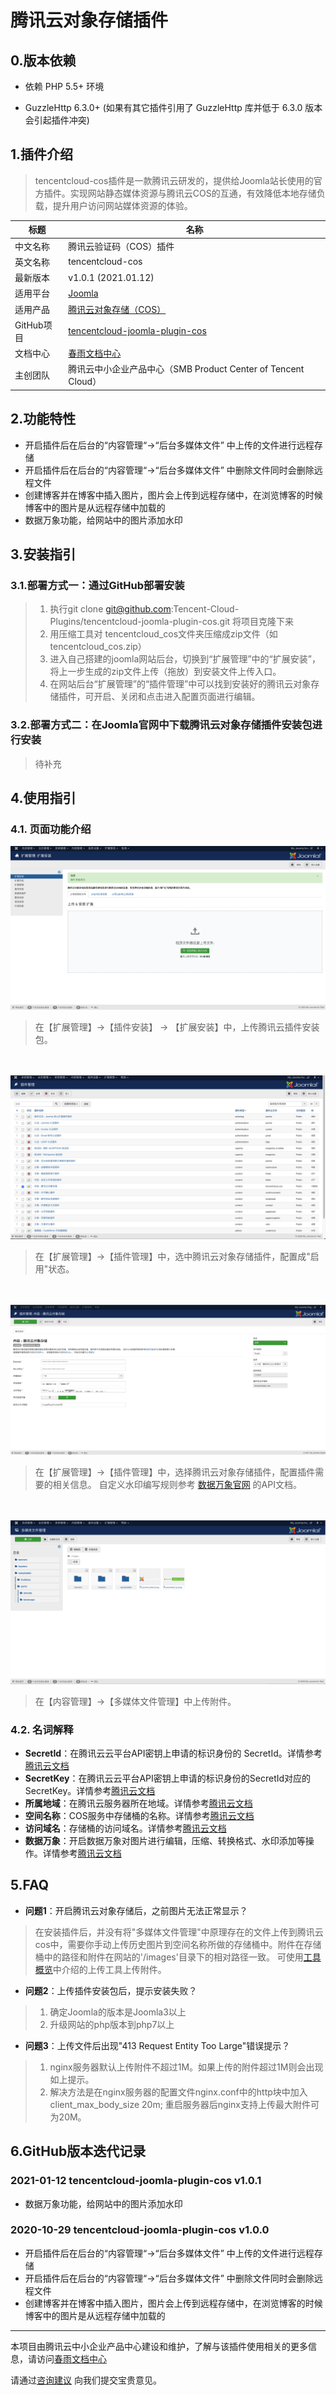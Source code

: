 # 腾讯云对象存储插件

## 0.版本依赖

- 依赖 PHP 5.5+ 环境

- GuzzleHttp 6.3.0+ (如果有其它插件引用了 GuzzleHttp 库并低于 6.3.0 版本会引起插件冲突)

## 1.插件介绍

> tencentcloud-cos插件是一款腾讯云研发的，提供给Joomla站长使用的官方插件。实现网站静态媒体资源与腾讯云COS的互通，有效降低本地存储负载，提升用户访问网站媒体资源的体验。

| 标题       | 名称                                                         |
| ---------- | ------------------------------------------------------------ |
| 中文名称   | 腾讯云验证码（COS）插件                                  |
| 英文名称   | tencentcloud-cos                                         |
| 最新版本   | v1.0.1 (2021.01.12)                                         |
| 适用平台   | [Joomla](https://joomla.org/)                          |
| 适用产品   | [腾讯云对象存储（COS）](https://cloud.tencent.com/product/cos) |
| GitHub项目 | [tencentcloud-joomla-plugin-cos](https://github.com/Tencent-Cloud-Plugins/tencentcloud-joomla-plugin-cos) |
| 文档中心   | [春雨文档中心](https://openapp.qq.com/docs/joomla/cos.html) |
| 主创团队   | 腾讯云中小企业产品中心（SMB Product Center of Tencent Cloud） |



## 2.功能特性
- 开启插件后在后台的“内容管理“->“后台多媒体文件” 中上传的文件进行远程存储
- 开启插件后在后台的“内容管理“->“后台多媒体文件” 中删除文件同时会删除远程文件
- 创建博客并在博客中插入图片，图片会上传到远程存储中，在浏览博客的时候博客中的图片是从远程存储中加载的
- 数据万象功能，给网站中的图片添加水印
## 3.安装指引

### 3.1.部署方式一：通过GitHub部署安装

> 1. 执行git clone git@github.com:Tencent-Cloud-Plugins/tencentcloud-joomla-plugin-cos.git 将项目克隆下来
> 2. 用压缩工具对 tencentcloud_cos文件夹压缩成zip文件（如tencentcloud_cos.zip）
> 3. 进入自己搭建的joomla网站后台，切换到“扩展管理”中的“扩展安装”，将上一步生成的zip文件上传（拖放）到安装文件上传入口。
> 4. 在网站后台“扩展管理”的“插件管理”中可以找到安装好的腾讯云对象存储插件，可开启、关闭和点击进入配置页面进行编辑。

### 3.2.部署方式二：在Joomla官网中下载腾讯云对象存储插件安装包进行安装
> 待补充

## 4.使用指引

### 4.1. 页面功能介绍

![](images/cos1.png)
> 在【扩展管理】->【插件安装】 -> 【扩展安装】中，上传腾讯云插件安装包。

<br><br>
![](images/cos2.png)
> 在【扩展管理】->【插件管理】中，选中腾讯云对象存储插件，配置成"启用"状态。 

<br><br>
![](images/cos3.png)
> 在【扩展管理】->【插件管理】中，选择腾讯云对象存储插件，配置插件需要的相关信息。 
>自定义水印编写规则参考 [数据万象官网](https://cloud.tencent.com/document/product/460) 的API文档。

<br><br>
![](images/cos4.png)
> 在【内容管理】->【多媒体文件管理】中上传附件。

### 4.2. 名词解释

- **SecretId**：在腾讯云云平台API密钥上申请的标识身份的 SecretId。详情参考[腾讯云文档](https://cloud.tencent.com/document/product)
- **SecretKey**：在腾讯云云平台API密钥上申请的标识身份的SecretId对应的SecretKey。详情参考[腾讯云文档](https://cloud.tencent.com/document/product)
- **所属地域**：在腾讯云服务器所在地域。详情参考[腾讯云文档](https://cloud.tencent.com/document/product/457/44232)
- **空间名称**：COS服务中存储桶的名称。详情参考[腾讯云文档](https://cloud.tencent.com/document/product/436/41153)
- **访问域名**：存储桶的访问域名。详情参考[腾讯云文档](https://cloud.tencent.com/document/product/436/6224)
- **数据万象**：开启数据万象对图片进行编辑，压缩、转换格式、水印添加等操作。详情参考[腾讯云文档](https://cloud.tencent.com/document/product/460/36540)

## 5.FAQ
- **问题1**：开启腾讯云对象存储后，之前图片无法正常显示？
> 在安装插件后，并没有将"多媒体文件管理"中原理存在的文件上传到腾讯云cos中，需要你手动上传历史图片到空间名称所做的存储桶中。附件在存储桶中的路径和附件在网站的'/images'目录下的相对路径一致。
> 可使用[工具概览](https://cloud.tencent.com/document/product/436/6242)中介绍的上传工具上传附件。

- **问题2**：上传插件安装包后，提示安装失败？
> 1. 确定Joomla的版本是Joomla3以上
> 2. 升级网站的php版本到php7以上

- **问题3**：上传文件后出现"413 Request Entity Too Large"错误提示？
> 1. nginx服务器默认上传附件不超过1M。如果上传的附件超过1M则会出现如上提示。
> 2. 解决方法是在nginx服务器的配置文件nginx.conf中的http块中加入 client_max_body_size 20m; 重启服务器后nginx支持上传最大附件可为20M。


## 6.GitHub版本迭代记录

### 2021-01-12 tencentcloud-joomla-plugin-cos v1.0.1
- 数据万象功能，给网站中的图片添加水印

### 2020-10-29 tencentcloud-joomla-plugin-cos v1.0.0

- 开启插件后在后台的“内容管理“->“后台多媒体文件” 中上传的文件进行远程存储
- 开启插件后在后台的“内容管理“->“后台多媒体文件” 中删除文件同时会删除远程文件
- 创建博客并在博客中插入图片，图片会上传到远程存储中，在浏览博客的时候博客中的图片是从远程存储中加载的
---

本项目由腾讯云中小企业产品中心建设和维护，了解与该插件使用相关的更多信息，请访问[春雨文档中心](https://openapp.qq.com/docs/Joomla/cos.html) 

请通过[咨询建议](https://da.do/y0rp) 向我们提交宝贵意见。